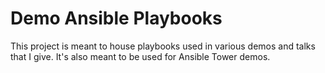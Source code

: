 # Demo Ansible Playbooks #

This project is meant to house playbooks used in various demos and talks that I give. It's also meant to be used for Ansible Tower demos.
